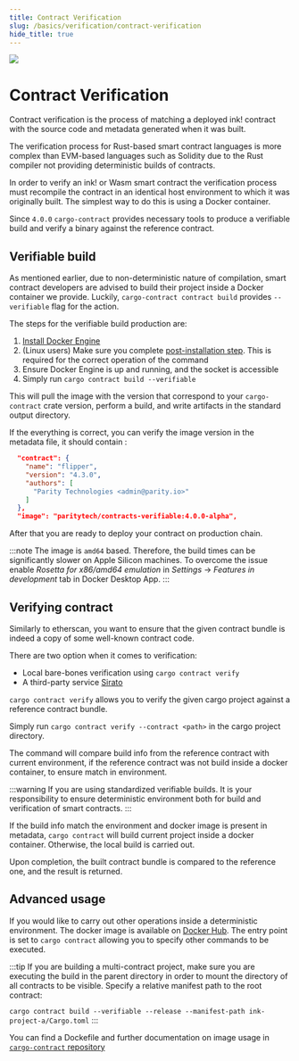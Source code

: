 ```yaml
---
title: Contract Verification
slug: /basics/verification/contract-verification
hide_title: true
---
```


<img src="/img/title/magnifying-glass.svg" className="titlePic" />

# Contract Verification

Contract verification is the process of matching a deployed ink! contract 
with the source code and metadata generated when it was built. 

The verification process for Rust-based smart contract languages is more
complex than EVM-based languages such as Solidity due to the Rust 
compiler not providing deterministic builds of contracts. 

In order to verify an ink! or Wasm smart contract the verification
process must recompile the contract in an identical host environment to
which it was originally built. The simplest way to do this is using a Docker
container.

Since `4.0.0` `cargo-contract` provides necessary tools to produce 
a verifiable build and verify a binary against the reference contract.

## Verifiable build

As mentioned earlier, due to non-deterministic nature of compilation,
smart contract developers are advised to build their project inside
a Docker container we provide. Luckily, `cargo-contract contract build`
provides `--verifiable` flag for the action.

The steps for the verifiable build production are:
1. [Install Docker Engine](https://docs.docker.com/engine/install/)
2. (Linux users) Make sure you complete [post-installation step](https://docs.docker.com/engine/install/linux-postinstall/).
This is required for the correct operation of the command
4. Ensure Docker Engine is up and running, and the socket is accessible
3. Simply run `cargo contract build --verifiable`

This will pull the image with the version that correspond to your `cargo-contract` crate version,
perform a build, and write artifacts in the standard output directory.

If the everything is correct, you can verify the image version in the metadata file,
it should contain :
```json
  "contract": {
    "name": "flipper",
    "version": "4.3.0",
    "authors": [
      "Parity Technologies <admin@parity.io>"
    ]
  },
  "image": "paritytech/contracts-verifiable:4.0.0-alpha",
```

After that you are ready to deploy your contract on production chain.

:::note
The image is `amd64` based. Therefore, the build times can be significantly slower
on Apple Silicon machines. To overcome the issue enable _Rosetta for x86/amd64 emulation_ 
in _Settings_ -> _Features in development_ tab in Docker Desktop App.
:::

## Verifying contract

Similarly to etherscan, you want to ensure that the given contract bundle
is indeed a copy of some well-known contract code.

There are two option when it comes to verification:
* Local bare-bones verification using `cargo contract verify`
* A third-party service [Sirato](/basics/verification/sirato)

`cargo contract verify` allows you to verify the given cargo project
against a reference contract bundle. 

Simply run `cargo contract verify --contract <path>` 
in the cargo project directory. 

The command will compare build info from the reference contract with current environment,
if the reference contract was not build inside a docker container,
to ensure match in environment.

:::warning
If you are using standardized verifiable builds. It is your responsibility
to ensure deterministic environment both for build and verification of 
smart contracts.
:::

If the build info match the environment and docker image is present in metadata,
`cargo contract` will build current project inside a docker container. 
Otherwise, the local build is carried out.

Upon completion, the built contract bundle is compared to the reference one,
and the result is returned.

## Advanced usage

If you would like to carry out other operations inside a deterministic environment.
The docker image is available on [Docker Hub](https://hub.docker.com/repository/docker/paritytech/contracts-verifiable/general).
The entry point is set to `cargo contract` allowing you to specify other commands to be
executed.

:::tip
If you are building a multi-contract project, 
make sure you are executing the build in the parent directory in order to mount the directory 
of all contracts to be visible. Specify a relative manifest path to the root contract: 

`cargo contract build --verifiable --release --manifest-path ink-project-a/Cargo.toml`
:::

You can find a Dockefile and further documentation on image usage 
in [`cargo-contract` repository](https://github.com/paritytech/cargo-contract/tree/master/build-image)